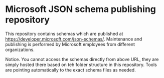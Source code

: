 # Microsoft JSON schema publishing repository

This repository contains schemas which are published at  https://developer.microsoft.com/json-schemas/. Maintenance and publishing is performed by Microsoft employees from different organizations. 

Notice. You cannot access the schemas directly from above URL, they are simply hosted there based on teh folder structure in this repository. Tools are pointing automatically to the exact schema files as needed.
